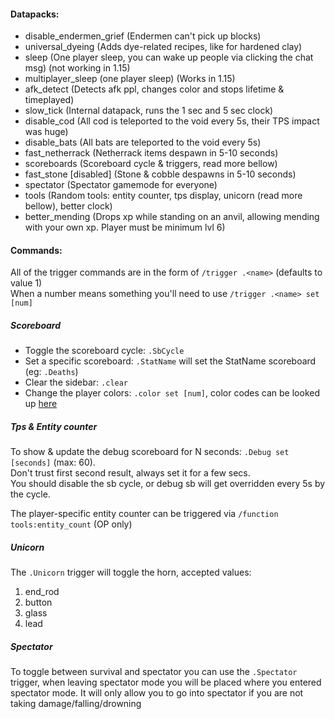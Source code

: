 #### Datapacks:
 - disable_endermen_grief (Endermen can't pick up blocks)
 - universal_dyeing (Adds dye-related recipes, like for hardened clay)
 - sleep (One player sleep, you can wake up people via clicking the chat msg) (not working in 1.15)
 - multiplayer_sleep (one player sleep) (Works in 1.15)
 - afk_detect (Detects afk ppl, changes color and stops lifetime & timeplayed)
 - slow_tick (Internal datapack, runs the 1 sec and 5 sec clock)
 - disable_cod (All cod is teleported to the void every 5s, their TPS impact was huge)
 - disable_bats (All bats are teleported to the void every 5s)
 - fast_netherrack (Netherrack items despawn in 5-10 seconds)
 - scoreboards (Scoreboard cycle & triggers, read more bellow)
 - fast_stone [disabled] (Stone & cobble despawns in 5-10 seconds)
 - spectator (Spectator gamemode for everyone)
 - tools (Random tools: entity counter, tps display, unicorn (read more bellow), better clock)
 - better_mending (Drops xp while standing on an anvil, allowing mending with your own xp. Player must be minimum lvl 6)

#### Commands:
All of the trigger commands are in the form of `/trigger .<name>` (defaults to value 1)\
When a number means something you'll need to use `/trigger .<name> set [num]`

##### Scoreboard
 - Toggle the scoreboard cycle: `.SbCycle`
 - Set a specific scoreboard: `.StatName` will set the StatName scoreboard (eg: `.Deaths`)
 - Clear the sidebar: `.clear`
 - Change the player colors: `.color set [num]`, color codes can be looked up [here](https://minecraft.gamepedia.com/Formatting_codes)

##### Tps & Entity counter
To show & update the debug scoreboard for N seconds: `.Debug set [seconds]` (max: 60).\
Don't trust first second result, always set it for a few secs.\
You should disable the sb cycle, or debug sb will get overridden every 5s by the cycle.

The player-specific entity counter can be triggered via `/function tools:entity_count` (OP only)

##### Unicorn 
The `.Unicorn` trigger will toggle the horn, accepted values:
 1. end_rod
 2. button
 3. glass
 4. lead
 
##### Spectator
To toggle between survival and spectator you can use the `.Spectator` trigger, when leaving spectator mode you will be placed where you entered spectator mode.
It will only allow you to go into spectator if you are not taking damage/falling/drowning
